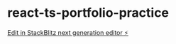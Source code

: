 # react-ts-portfolio-practice

[Edit in StackBlitz next generation editor ⚡️](https://stackblitz.com/~/github.com/MIB-Reece/react-ts-portfolio-practice)